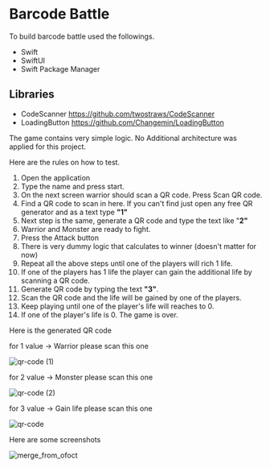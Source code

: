 # Barcode Battle

To build barcode battle used the followings.

* Swift
* SwiftUI
* Swift Package Manager




## Libraries
* CodeScanner https://github.com/twostraws/CodeScanner
* LoadingButton https://github.com/Changemin/LoadingButton

The game contains very simple logic. No Additional architecture was applied for this project.

Here are the rules on how to test.

1. Open the application
2. Type the name and press start. 
3. On the next screen warrior should scan a QR code. Press Scan QR code. 
4. Find a QR code to scan in here. If you can't find just open any free QR generator and as a text type **"1"**
5. Next step is the same, generate a QR code and type the text like "**2"**
6. Warrior and Monster are ready to fight.
7. Press the Attack button 
8. There is very dummy logic that calculates to winner (doesn't matter for now)
9. Repeat all the above steps until one of the players will rich 1 life. 
10. If one of the players has 1 life the player can gain the additional life by scanning a QR code.
11. Generate QR code by typing the text **"3"**. 
12. Scan the QR code and the life will be gained by one of the players. 
13. Keep playing until one of the player's life will reaches to 0.
14. If one of the player's life is 0. The game is over.

Here is the generated QR code

for 1 value -> Warrior please scan this one

![qr-code (1)](https://user-images.githubusercontent.com/5268958/166117902-643c533a-bce0-4351-94b7-0ca0285b6899.png)

for 2 value -> Monster please scan this one

![qr-code (2)](https://user-images.githubusercontent.com/5268958/166117915-66751c86-c879-4d9c-ae53-2dc8911ac69e.png)

for 3 value -> Gain life please scan this one

![qr-code](https://user-images.githubusercontent.com/5268958/166117933-750de1e7-8e7c-4497-8d2b-d5e0ce95ddab.png)

Here are some screenshots


![merge_from_ofoct](https://user-images.githubusercontent.com/5268958/166117328-3ec75feb-6b86-4f31-ad38-5bc3420f8d36.jpg)
